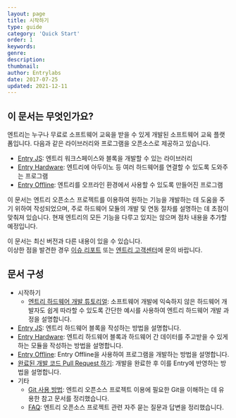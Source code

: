 ```yaml
---
layout: page
title: 시작하기
type: guide
category: 'Quick Start'
order: 1
keywords: 
genre: 
description: 
thumbnail: 
author: Entrylabs
date: 2017-07-25
updated: 2021-12-11
---
```


## 이 문서는 무엇인가요?

엔트리는 누구나 무료로 소프트웨어 교육을 받을 수 있게 개발된 소프트웨어 교육 플랫폼입니다. 다음과 같은 라이브러리와 프로그램을 오픈소스로 제공하고 있습니다.

- [Entry JS](https://github.com/entrylabs/entryjs): 엔트리 워크스페이스와 블록을 개발할 수 있는 라이브러리
- [Entry Hardware](https://github.com/entrylabs/entry-hw): 엔트리에 아두이노 등 여러 하드웨어를 연결할 수 있도록 도와주는 프로그램
- [Entry Offline](https://github.com/entrylabs/entry-offline): 엔트리를 오프라인 환경에서 사용할 수 있도록 만들어진 프로그램

이 문서는 엔트리 오픈소스 프로젝트를 이용하여 원하는 기능을 개발하는 데 도움을 주기 위하여 작성되었으며, 주로 하드웨어 모듈의 개발 및 연동 절차를 설명하는 데 초점이 맞춰져 있습니다.
현재 엔트리의 모든 기능을 다루고 있지는 않으며 점차 내용을 추가할 예정입니다.

이 문서는 최신 버전과 다른 내용이 있을 수 있습니다.  
이상한 점을 발견한 경우 [이슈 리포트](https://github.com/entrylabs/docs/issues) 또는 [엔트리 고객센터](mailto:entry@connect.or.kr)에 문의 바랍니다.

## 문서 구성

- 시작하기
  - [엔트리 하드웨어 개발 튜토리얼](/guide/quick_start/2018-07-30-tutorial.html): 소프트웨어 개발에 익숙하지 않은 하드웨어 개발자도 쉽게 따라할 수 있도록 간단한 예시를 사용하여 엔트리 하드웨어 개발 과정을 설명합니다.
- [Entry JS](/guide/entryjs/2018-03-09-getting_started.html): 엔트리 하드웨어 블록을 작성하는 방법을 설명합니다.
- [Entry Hardware](/guide/entry-hw/2016-05-01-getting_started.html): 엔트리 하드웨어 블록과 하드웨어 간 데이터를 주고받을 수 있게 하는 모듈을 작성하는 방법을 설명합니다.
- [Entry Offline](/guide/entry-offline/2017-12-20-getting_started.html): Entry Offline을 사용하여 프로그램을 개발하는 방법을 설명합니다.
- [완료된 개발 코드 Pull Request 하기](/guide/basic/pull_request.html): 개발을 완료한 후 이를 Entry에 반영하는 방법을 설명합니다.
- 기타
  - [Git 사용 방법](/guide/etc/2016-05-03-git_fork.html): 엔트리 오픈소스 프로젝트 이용에 필요한 Git을 이해하는 데 유용한 참고 문서를 정리했습니다.
  - [FAQ](/guide/basic/2016-07-07-faq.html): 엔트리 오픈소스 프로젝트 관련 자주 묻는 질문과 답변을 정리했습니다.
